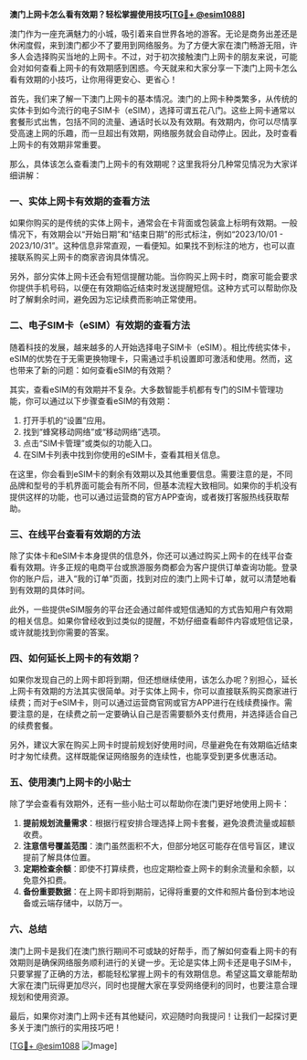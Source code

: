 **澳门上网卡怎么看有效期？轻松掌握使用技巧[[TG💪+ @esim1088](https://t.me/s/esim1088)]**

澳门作为一座充满魅力的小城，吸引着来自世界各地的游客。无论是商务出差还是休闲度假，来到澳门都少不了要用到网络服务。为了方便大家在澳门畅游无阻，许多人会选择购买当地的上网卡。不过，对于初次接触澳门上网卡的朋友来说，可能会对如何查看上网卡的有效期感到困惑。今天就来和大家分享一下澳门上网卡怎么看有效期的小技巧，让你用得更安心、更省心！

首先，我们来了解一下澳门上网卡的基本情况。澳门的上网卡种类繁多，从传统的实体卡到如今流行的电子SIM卡（eSIM），选择可谓五花八门。这些上网卡通常以套餐形式出售，包括不同的流量、通话时长以及有效期。有效期内，你可以尽情享受高速上网的乐趣，而一旦超出有效期，网络服务就会自动停止。因此，及时查看上网卡的有效期非常重要。

那么，具体该怎么查看澳门上网卡的有效期呢？这里我将分几种常见情况为大家详细讲解：

### 一、实体上网卡有效期的查看方法

如果你购买的是传统的实体上网卡，通常会在卡背面或包装盒上标明有效期。一般情况下，有效期会以“开始日期”和“结束日期”的形式标注，例如“2023/10/01 - 2023/10/31”。这种信息非常直观，一看便知。如果找不到标注的地方，也可以直接联系购买上网卡的商家咨询具体情况。

另外，部分实体上网卡还会有短信提醒功能。当你购买上网卡时，商家可能会要求你提供手机号码，以便在有效期临近结束时发送提醒短信。这种方式可以帮助你及时了解剩余时间，避免因为忘记续费而影响正常使用。

### 二、电子SIM卡（eSIM）有效期的查看方法

随着科技的发展，越来越多的人开始选择电子SIM卡（eSIM）。相比传统实体卡，eSIM的优势在于无需更换物理卡，只需通过手机设置即可激活和使用。然而，这也带来了新的问题：如何查看eSIM的有效期？

其实，查看eSIM的有效期并不复杂。大多数智能手机都有专门的SIM卡管理功能，你可以通过以下步骤查看eSIM的有效期：

1. 打开手机的“设置”应用。
2. 找到“蜂窝移动网络”或“移动网络”选项。
3. 点击“SIM卡管理”或类似的功能入口。
4. 在SIM卡列表中找到你使用的eSIM卡，查看其相关信息。

在这里，你会看到eSIM卡的剩余有效期以及其他重要信息。需要注意的是，不同品牌和型号的手机界面可能会有所不同，但基本流程大致相同。如果你的手机没有提供这样的功能，也可以通过运营商的官方APP查询，或者拨打客服热线获取帮助。

### 三、在线平台查看有效期的方法

除了实体卡和eSIM卡本身提供的信息外，你还可以通过购买上网卡的在线平台查看有效期。许多正规的电商平台或旅游服务商都会为客户提供订单查询功能。登录你的账户后，进入“我的订单”页面，找到对应的澳门上网卡订单，就可以清楚地看到有效期的具体时间。

此外，一些提供eSIM服务的平台还会通过邮件或短信通知的方式告知用户有效期的相关信息。如果你曾经收到过类似的提醒，不妨仔细查看邮件内容或短信记录，或许就能找到你需要的答案。

### 四、如何延长上网卡的有效期？

如果你发现自己的上网卡即将到期，但还想继续使用，该怎么办呢？别担心，延长上网卡有效期的方法其实很简单。对于实体上网卡，你可以直接联系购买商家进行续费；而对于eSIM卡，则可以通过运营商官网或官方APP进行在线续费操作。需要注意的是，在续费之前一定要确认自己是否需要额外支付费用，并选择适合自己的续费套餐。

另外，建议大家在购买上网卡时提前规划好使用时间，尽量避免在有效期临近结束时才匆忙续费。这样既能保证网络服务的连续性，也能享受到更多优惠活动。

### 五、使用澳门上网卡的小贴士

除了学会查看有效期外，还有一些小贴士可以帮助你在澳门更好地使用上网卡：

1. **提前规划流量需求**：根据行程安排合理选择上网卡套餐，避免浪费流量或超额收费。
2. **注意信号覆盖范围**：澳门虽然面积不大，但部分地区可能存在信号盲区，建议提前了解具体位置。
3. **定期检查余额**：即使不打算续费，也应定期检查上网卡的剩余流量和余额，以免意外扣费。
4. **备份重要数据**：在上网卡即将到期前，记得将重要的文件和照片备份到本地设备或云端存储中，以防万一。

### 六、总结

澳门上网卡是我们在澳门旅行期间不可或缺的好帮手，而了解如何查看上网卡的有效期则是确保网络服务顺利进行的关键一步。无论是实体上网卡还是电子SIM卡，只要掌握了正确的方法，都能轻松掌握上网卡的有效期信息。希望这篇文章能帮助大家在澳门玩得更加尽兴，同时也提醒大家在享受网络便利的同时，也要注意合理规划和使用资源。

最后，如果你对澳门上网卡还有其他疑问，欢迎随时向我提问！让我们一起探讨更多关于澳门旅行的实用技巧吧！

[[TG💪+ @esim1088](https://t.me/s/esim1088) ![Image](https://i.postimg.cc/4NQfJmqS/Snipaste-2025-05-13-00-14-12.png)]